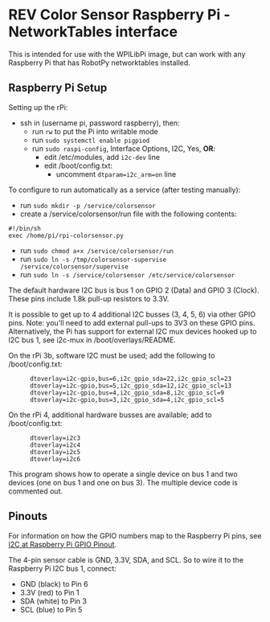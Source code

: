 # REV Color Sensor Raspberry Pi - NetworkTables interface

This is intended for use with the WPILibPi image, but can work with any
Raspberry Pi that has RobotPy networktables installed.

## Raspberry Pi Setup

Setting up the rPi:
- ssh in (username pi, password raspberry), then:
  - run ``rw`` to put the Pi into writable mode
  - run ``sudo systemctl enable pigpiod``
  - run ``sudo raspi-config``, Interface Options, I2C, Yes, **OR**:
    - edit /etc/modules, add ``i2c-dev`` line
    - edit /boot/config.txt:
      - uncomment ``dtparam=i2c_arm=on`` line

To configure to run automatically as a service (after testing manually):
  - run ``sudo mkdir -p /service/colorsensor``
  - create a /service/colorsensor/run file with the following contents:
```
#!/bin/sh
exec /home/pi/rpi-colorsensor.py
```
  - run ``sudo chmod a+x /service/colorsensor/run``
  - run ``sudo ln -s /tmp/colorsensor-supervise /service/colorsensor/supervise``
  - run ``sudo ln -s /service/colorsensor /etc/service/colorsensor``

The default hardware I2C bus is bus 1 on GPIO 2 (Data) and GPIO 3 (Clock).
These pins include 1.8k pull-up resistors to 3.3V.

It is possible to get up to 4 additional I2C busses (3, 4, 5, 6) via other GPIO pins.
Note: you'll need to add external pull-ups to 3V3 on these GPIO pins.
Alternatively, the Pi has support for external I2C mux devices hooked up to
I2C bus 1, see i2c-mux in /boot/overlays/README.

On the rPi 3b, software I2C must be used; add the following to /boot/config.txt:
```
      dtoverlay=i2c-gpio,bus=6,i2c_gpio_sda=22,i2c_gpio_scl=23
      dtoverlay=i2c-gpio,bus=5,i2c_gpio_sda=12,i2c_gpio_scl=13
      dtoverlay=i2c-gpio,bus=4,i2c_gpio_sda=8,i2c_gpio_scl=9
      dtoverlay=i2c-gpio,bus=3,i2c_gpio_sda=4,i2c_gpio_scl=5
```

On the rPi 4, additional hardware busses are available; add to /boot/config.txt:
```
      dtoverlay=i2c3
      dtoverlay=i2c4
      dtoverlay=i2c5
      dtoverlay=i2c6
```

This program shows how to operate a single device on bus 1 and two devices
(one on bus 1 and one on bus 3). The multiple device code is commented out.

## Pinouts

For information on how the GPIO numbers map to the Raspberry Pi pins, see [I2C at Raspberry Pi GPIO Pinout](https://pinout.xyz/pinout/i2c).

The 4-pin sensor cable is GND, 3.3V, SDA, and SCL. So to wire it to the Raspberry Pi I2C bus 1, connect:
- GND (black) to Pin 6
- 3.3V (red) to Pin 1
- SDA (white) to Pin 3
- SCL (blue) to Pin 5
